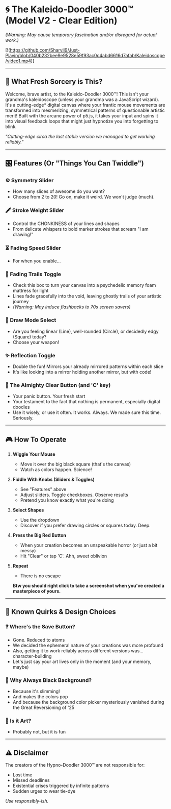 # 🌀 The Kaleido-Doodler 3000™ (Model V2 - Clear Edition)  
*(Warning: May cause temporary fascination and/or disregard for actual work.)*  

[!(https://github.com/Sharvil9/Just-Playin/blob/040b232bee9e9528e59f93ac0c4abd6616d7afab/Kaleidoscope/video1.mp4)]

---

## 🔮 What Fresh Sorcery is This?  
Welcome, brave artist, to the Kaleido-Doodler 3000™! This isn't your grandma's kaleidoscope (unless your grandma was a JavaScript wizard). It's a cutting-edge* digital canvas where your frantic mouse movements are transformed into mesmerizing, symmetrical patterns of questionable artistic merit! Built with the arcane power of p5.js, it takes your input and spins it into visual feedback loops that might just hypnotize you into forgetting to blink.  

*"Cutting-edge circa the last stable version we managed to get working reliably."*  

---

## 🎛️ Features (Or "Things You Can Twiddle")  

### ⚙️ Symmetry Slider  
- How many slices of awesome do you want?  
- Choose from 2 to 20! Go on, make it weird. We won't judge (much).  

### 🖋️ Stroke Weight Slider  
- Control the CHONKINESS of your lines and shapes  
- From delicate whispers to bold marker strokes that scream "I am drawing!"  

### ⏳ Fading Speed Slider  
- For when you enable...  

### 👻 Fading Trails Toggle  
- Check this box to turn your canvas into a psychedelic memory foam mattress for light  
- Lines fade gracefully into the void, leaving ghostly trails of your artistic journey  
- *(Warning: May induce flashbacks to 70s screen savers)*  

### 🎨 Draw Mode Select  
- Are you feeling linear (Line), well-rounded (Circle), or decidedly edgy (Square) today?  
- Choose your weapon!  

### ✨ Reflection Toggle  
- Double the fun! Mirrors your already mirrored patterns within each slice  
- It's like looking into a mirror holding another mirror, but with code!  

### 🚨 The Almighty Clear Button (and 'C' key)  
- Your panic button. Your fresh start  
- Your testament to the fact that nothing is permanent, especially digital doodles  
- Use it wisely, or use it often. It works. Always. We made sure this time. Seriously.  

---
## 🎮 How To Operate

1. **Wiggle Your Mouse**  
   - Move it over the big black square (that's the canvas)  
   - Watch as colors happen. Science!  

2. **Fiddle With Knobs (Sliders & Toggles)**  
   - See "Features" above  
   - Adjust sliders. Toggle checkboxes. Observe results  
   - Pretend you know exactly what you're doing  

3. **Select Shapes**  
   - Use the dropdown  
   - Discover if you prefer drawing circles or squares today. Deep.  

4. **Press the Big Red Button**  
   - When your creation becomes an unspeakable horror (or just a bit messy)  
   - Hit "Clear" or tap 'C'. Ahh, sweet oblivion  

5. **Repeat**  
   - There is no escape  
   
   **Btw you should right click to take a screenshot when you've created a masterpiece of yours.**
---

## 🤔 Known Quirks & Design Choices  

### ❓ Where's the Save Button?  
- Gone. Reduced to atoms  
- We decided the ephemeral nature of your creations was more profound  
- Also, getting it to work reliably across different versions was... character-building  
- Let's just say your art lives only in the moment (and your memory, maybe)  

### 🖤 Why Always Black Background?  
- Because it's slimming!  
- And makes the colors pop  
- And because the background color picker mysteriously vanished during the Great Reversioning of '25  

### 🎨 Is it Art?  
- Probably not, but it is fun  

---

## ⚠️ Disclaimer  
The creators of the Hypno-Doodler 3000™ are not responsible for:  
- Lost time  
- Missed deadlines  
- Existential crises triggered by infinite patterns  
- Sudden urges to wear tie-dye  

*Use responsibly-ish.*
